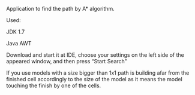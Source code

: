 Application to find the path by A* algorithm.

Used:

JDK 1.7

Java AWT

Download and start it at IDE, choose your settings on the left side of the appeared window, and then press “Start Search”

If you use models with a size bigger than 1x1 path is building afar from the finished cell accordingly to the size of the model as it means the model touching the finish by one of the cells.